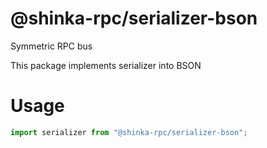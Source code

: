 # @shinka-rpc/serializer-bson

Symmetric RPC bus

This package implements serializer into BSON

# Usage

```typescript
import serializer from "@shinka-rpc/serializer-bson";
```
